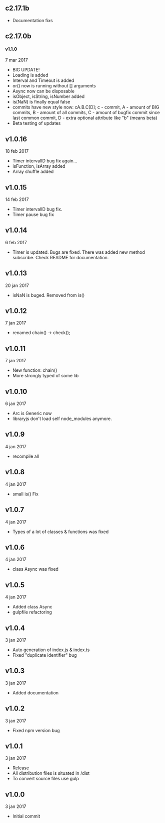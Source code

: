 ## c2.17.1b

* Documentation fixs

## c2.17.0b
#### v1.1.0
7 mar 2017

* BIG UPDATE!
* Loading is added
* Interval and Timeout is added
* or() now is running without [] arguments
* Async now can be disposable
* isObject, isString, isNumber added
* is(NaN) is finally equal false
* commits have new style now: cA.B.C[D]; c - commit, A - amount of BIG commits, B - amount of all commits, C - amount of bugfix commit since last common commit, D - extra optional attribute like "b" (means beta)
* Beta testing of updates

## v1.0.16
18 feb 2017

* Timer intervalID bug fix again...
* isFunction, isArray added
* Array shuffle added

## v1.0.15
14 feb 2017

* Timer intervalID bug fix.
* Timer pause bug fix

## v1.0.14
6 feb 2017

* Timer is updated. Bugs are fixed. There was added new method subscribe. Check README for documentation.

## v1.0.13
20 jan 2017

* isNaN is buged. Removed from is()

## v1.0.12
7 jan 2017

* renamed chain() -> check();

## v1.0.11
7 jan 2017

* New function: chain()
* More strongly typed of some lib

## v1.0.10
6 jan 2017

* Arc is Generic now
* libraryjs don't load self node_modules anymore.

## v1.0.9
4 jan 2017

* recompile all

## v1.0.8
4 jan 2017

* small is() Fix

## v1.0.7
4 jan 2017

* Types of a lot of classes & functions was fixed

## v1.0.6
4 jan 2017

* class Async was fixed

## v1.0.5
4 jan 2017

* Added class Async
* gulpfile refactoring

## v1.0.4
3 jan 2017

* Auto generation of index.js & index.ts
* Fixed "duplicate identifier" bug

## v1.0.3
3 jan 2017

* Added documentation

## v1.0.2
3 jan 2017

* Fixed npm version bug

## v1.0.1
3 jan 2017

* Release
* All distribution files is situated in /dist
* To convert source files use gulp

## v1.0.0
3 jan 2017

* Initial commit